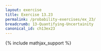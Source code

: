 ```yaml
---
layout: exercise
title: Exercise 13.23
permalink: /probability-exercises/ex_23/
breadcrumb: 13-Quantifying-Uncertainity
canonical_id: ch13ex23
---
```


{% include mathjax_support %}
